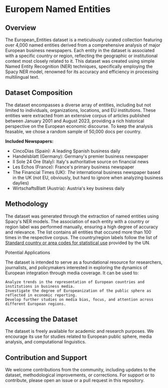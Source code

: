 # Europem Named Entities

## Overview

The European_Entities dataset is a meticulously curated collection featuring over 4,000 named entities derived from a comprehensive analysis of major European business newspapers. Each entity in the dataset is associated with a specific country or region, reflecting the geographic or institutional context most closely related to it. This dataset was created using simple Named Entity Recognition (NER) techniques, specifically employing the Spacy NER model, renowned for its accuracy and efficiency in processing multilingual text.

## Dataset Composition

The dataset encompasses a diverse array of entities, including but not limited to individuals, organizations, locations, and EU institutions. These entities were extracted from an extensive corpus of articles published between January 2001 and August 2023, providing a rich historical perspective on the European economic discourse. To keep the analysis feasable, we chose a random sample of 50,000 docs per country.

**Included Newspapers:**
- CincoDias (Spain): A leading Spanish business daily
- Handelsblatt (Germany): Germany's premier business newspaper
- Il Sole 24 Ore (Italy): Italy's authoritative source on financial news
- Les Echos (France): France's primary business newspaper
- The Financial Times (UK): *The* international business newspaper based in the UK (not EU, obviously, but hard to ignore when analyzing business daylies)
- WirtschaftsBlatt (Austria): Austria's key business daily

## Methodology

The dataset was generated through the extraction of named entities using Spacy's NER models. The association of each entity with a country or region label was performed manually, ensuring a high degree of accuracy and relevance. The list contains all entities that occured more than 100 times in the respective corpus. The country/region labels follow the list of [Standard country or area codes for statistical use](https://unstats.un.org/unsd/methodology/m49/overview/) provided by the UN.   

Potential Applications

The dataset is intended to serve as a foundational resource for researchers, journalists, and policymakers interested in exploring the dynamics of European integration through media coverage. It can be used to:

    Analyze trends in the representation of European countries and institutions in business media.
    Investigate the degree of Europeanization of the public sphere as reflected in economic reporting.
    Develop further studies on media bias, focus, and attention across different European regions.

## Accessing the Dataset

The dataset is freely available for academic and research purposes. We encourage its use for studies related to European public sphere, media analysis, and computational linguistics.

## Contribution and Support

We welcome contributions from the community, including updates to the dataset, methodological improvements, or corrections. For support or to contribute, please open an issue or a pull request in this repository.

